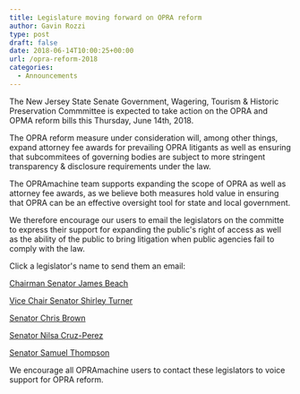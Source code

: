 ```yaml
---
title: Legislature moving forward on OPRA reform
author: Gavin Rozzi
type: post
draft: false
date: 2018-06-14T10:00:25+00:00
url: /opra-reform-2018
categories:
  - Announcements
---
```


The New Jersey State Senate Government, Wagering, Tourism & Historic Preservation Commmittee is expected to take action on the OPRA and OPMA reform bills this Thursday, June 14th, 2018. 

The OPRA reform measure under consideration will, among other things, expand attorney fee awards for prevailing OPRA litigants as well as ensuring that subcommitees of governing bodies are subject to more stringent transparency &
disclosure requirements under the law.

The OPRAmachine team supports expanding the scope of OPRA as well as attorney fee awards, as we believe both measures hold
value in ensuring that OPRA can be an effective oversight tool for state and local government.

We therefore encourage our users to email the legislators on the committe to express their support for expanding the public's right of access as well as the ability of the public to bring litigation when public agencies fail to comply with the law.

Click a legislator's name to send them an email:

[Chairman Senator James Beach](mailto:SenBeach@njleg.org)

[Vice Chair Senator Shirley Turner](mailto:SenTurner@njleg.org)

[Senator Chris Brown](mailto:SenCBrown@njleg.org)

[Senator Nilsa Cruz-Perez](mailto:SenCruzPerez@njleg.org)

[Senator Samuel Thompson](mailto:SenThompson@njleg.org)

We encourage all OPRAmachine users to contact these legislators to voice support for OPRA reform.

